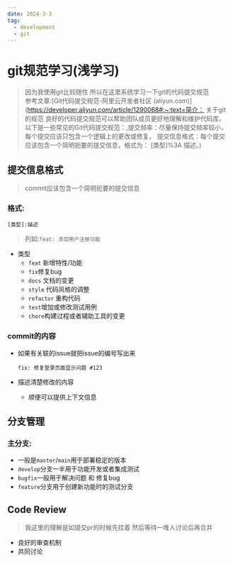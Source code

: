 ```yaml
---
date: 2024-3-3
tag:
  - development
  - git
---
```


# git规范学习(浅学习)

> 因为我使用git比较随性 所以在这里系统学习一下git的代码提交规范 <br>参考文章:[Git代码提交规范-阿里云开发者社区 (aliyun.com)](https://developer.aliyun.com/article/1290068#:~:text=简介： 关于git的规范 良好的代码提交规范可以帮助团队成员更好地理解和维护代码库。 以下是一些常见的Git代码提交规范：,提交频率：尽量保持提交频率较小，每个提交应该只包含一个逻辑上的更改或修复。 提交信息格式：每个提交应该包含一个简明扼要的提交信息，格式为： [类型]%3A 描述。)

## 提交信息格式

> commit应该包含一个简明扼要的提交信息

### 格式:

```shell
[类型]:描述
```

> 列如:`feat: 添加用户注册功能`

- 类型
  - `feat` 新增特性/功能
  - `fix`修复bug
  - `docs` 文档的变更
  - `style` 代码风格的调整
  - `refactor` 重构代码
  - `test`增加或修改测试用例
  - `chore`构建过程或者辅助工具的变更

### commit的内容

- 如果有关联的issue就把issue的编号写出来

  ```shell
  fix: 修复登录页面显示问题 #123
  ```

- 描述清楚修改的内容

  - 顺便可以提供上下文信息

## 分支管理

### 主分支:

- 一般是`master`/`main`用于部署稳定的版本
- `develop`分支一半用于功能开发或者集成测试
- `bugfix`一般用于解决问题 和 修复bug
- `feature`分支用于创建新功能时的测试分支

## Code Review

> 我这里的理解是如提交pr的时候先挂着 然后等待一堆人讨论后再合并

- 良好的审查机制
- 共同讨论